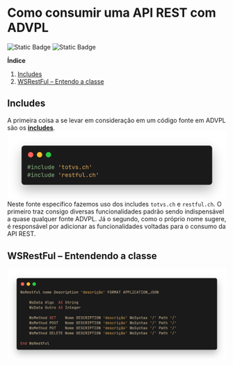# Como consumir uma API REST com ADVPL
![Static Badge](https://img.shields.io/badge/feito_com_ADVPL-4A4A4A?style=for-the-badge) ![Static Badge](https://img.shields.io/badge/status-em_constru%C3%A7%C3%A3o-orange?style=for-the-badge&labelColor=%234A4A4A&color=%23F5A623)




**Índice**
1. [Includes](#includes)
2. [WSRestFul – Entendo a classe]()


## Includes
A primeira coisa a se levar em consideração em um código fonte em ADVPL são os [**includes**](# "arquivos *.ch que importam códigos de outros fontes pro fonte atual."). 
![Includes necessários para consumir a API](/imgs/includes.png)
Neste fonte específico fazemos uso dos includes `totvs.ch` e `restful.ch`. O primeiro traz consigo diversas funcionalidades padrão sendo indispensável a quase qualquer fonte ADVPL. Já o segundo, como o próprio nome sugere, é responsável por adicionar as funcionalidades voltadas para o consumo da API REST.

## WSRestFul – Entendendo a classe
![Includes necessários para consumir a API](/imgs/wsrestful.png)

